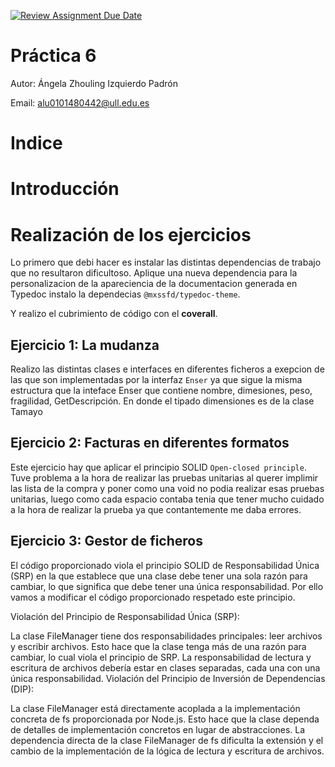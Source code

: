 [![Review Assignment Due Date](https://classroom.github.com/assets/deadline-readme-button-24ddc0f5d75046c5622901739e7c5dd533143b0c8e959d652212380cedb1ea36.svg)](https://classroom.github.com/a/G0JN8jPZ)

# Práctica 6

Autor: Ángela Zhouling Izquierdo Padrón

Email: alu0101480442@ull.edu.es

# Indice

# Introducción

# Realización de los ejercicios

Lo primero que debi hacer es instalar las distintas dependencias de trabajo que no resultaron dificultoso. 
Aplique una nueva dependencia para la personalizacion de la apareciencia de la documentacion generada en Typedoc instalo la dependecias `@mxssfd/typedoc-theme`.  

Y realizo el cubrimiento de código con el **coverall**.

## Ejercicio 1: La mudanza

Realizo las distintas clases e interfaces en diferentes ficheros a exepcion de las que son implementadas por la interfaz `Enser` ya que sigue la misma estructura que la inteface Enser que contiene nombre, dimesiones, peso, fragilidad, GetDescripción. En donde el tipado dimensiones es de la clase Tamayo 


## Ejercicio 2: Facturas en diferentes formatos

Este ejercicio hay que aplicar el principio SOLID `Open-closed principle`. Tuve problema a la hora de realizar las pruebas unitarias al querer implimir las lista de la compra y poner como una void no podia realizar esas pruebas unitarias, luego como cada espacio contaba tenia que tener mucho cuidado a la hora de realizar la prueba ya que contantemente me daba errores.

## Ejercicio 3: Gestor de ficheros

El código proporcionado viola el principio SOLID de Responsabilidad Única (SRP) en la que establece que una clase debe tener una sola razón para cambiar, lo que significa que debe tener una única responsabilidad. Por ello vamos a modificar el código proporcionado respetado este principio.

Violación del Principio de Responsabilidad Única (SRP):

La clase FileManager tiene dos responsabilidades principales: leer archivos y escribir archivos. Esto hace que la clase tenga más de una razón para cambiar, lo cual viola el principio de SRP.
La responsabilidad de lectura y escritura de archivos debería estar en clases separadas, cada una con una única responsabilidad.
Violación del Principio de Inversión de Dependencias (DIP):

La clase FileManager está directamente acoplada a la implementación concreta de fs proporcionada por Node.js. Esto hace que la clase dependa de detalles de implementación concretos en lugar de abstracciones.
La dependencia directa de la clase FileManager de fs dificulta la extensión y el cambio de la implementación de la lógica de lectura y escritura de archivos.